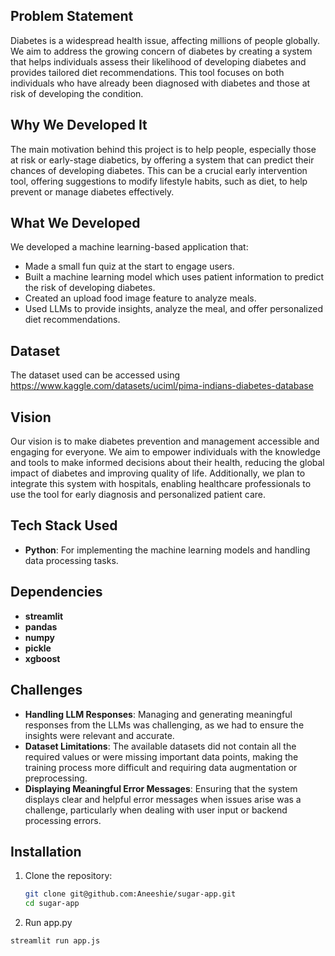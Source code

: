 

## Problem Statement
Diabetes is a widespread health issue, affecting millions of people globally. We aim to address the growing concern of diabetes by creating a system that helps individuals assess their likelihood of developing diabetes and provides tailored diet recommendations. This tool focuses on both individuals who have already been diagnosed with diabetes and those at risk of developing the condition.

## Why We Developed It
The main motivation behind this project is to help people, especially those at risk or early-stage diabetics, by offering a system that can predict their chances of developing diabetes. This can be a crucial early intervention tool, offering suggestions to modify lifestyle habits, such as diet, to help prevent or manage diabetes effectively.

## What We Developed
We developed a machine learning-based application that:
- Made a small fun quiz at the start to engage users.
- Built a machine learning model which uses patient information to predict the risk of developing diabetes.
- Created an upload food image feature to analyze meals.
- Used LLMs to provide insights, analyze the meal, and offer personalized diet recommendations.

## Dataset
The dataset used can be accessed using https://www.kaggle.com/datasets/uciml/pima-indians-diabetes-database

## Vision
Our vision is to make diabetes prevention and management accessible and engaging for everyone. We aim to empower individuals with the knowledge and tools to make informed decisions about their health, reducing the global impact of diabetes and improving quality of life. Additionally, we plan to integrate this system with hospitals, enabling healthcare professionals to use the tool for early diagnosis and personalized patient care.

## Tech Stack Used
- **Python**: For implementing the machine learning models and handling data processing tasks.

## Dependencies
- **streamlit**
- **pandas**
- **numpy**
- **pickle**
- **xgboost**
  
## Challenges
- **Handling LLM Responses**: Managing and generating meaningful responses from the LLMs was challenging, as we had to ensure the insights were relevant and accurate.
- **Dataset Limitations**: The available datasets did not contain all the required values or were missing important data points, making the training process more difficult and requiring data augmentation or preprocessing.
- **Displaying Meaningful Error Messages**: Ensuring that the system displays clear and helpful error messages when issues arise was a challenge, particularly when dealing with user input or backend processing errors.

## Installation

1. Clone the repository:
   ```bash
   git clone git@github.com:Aneeshie/sugar-app.git
   cd sugar-app

2. Run app.py
  ```bash
  streamlit run app.js
